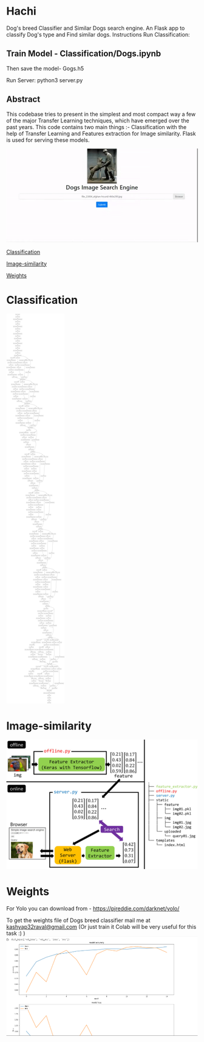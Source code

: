 # Hachi
Dog's breed Classifier and Similar Dogs search engine. An Flask app to classify Dog's type and Find similar dogs.
Instructions
Run Classification:
## Train Model - Classification/Dogs.ipynb 
Then save the model- Gogs.h5

Run Server:
python3 server.py

## Abstract
This codebase tries to present in the simplest and most compact way a few of the major Transfer Learning techniques, which have emerged over the past years. This code contains two main things :- Classification with the help of Transfer Learning and Features extraction for Image similarity. Flask is used for serving these models.

![](Result.gif)


[Classification](#Classification)

[Image-similarity](#Image-similarity)

[Weights](#Weights)



# Classification
![](model.png)

## 

# Image-similarity
![](extract.jpg)

# Weights
For Yolo you can download from  - https://pjreddie.com/darknet/yolo/

To get the weights file of Dogs breed classifier mail me at kashyap32raval@gmail.com (Or just train it Colab will be very useful for this task :) )
![](SS.png)
